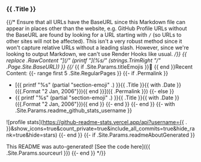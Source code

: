 ### {{ .Title }}
{{/*
  Ensure that all URLs have the BaseURL since this Markdown file can appear in places other than the website, e.g. GitHub Profile
  URLs without the BaseURL are found by looking for a URL starting with `/` (so URLs to other sites will not be affected).
  This isn't a very robust method since it won't capture relative URLs without a leading slash.
  However, since we're looking to output Markdown, we can't use Render Hooks like usual.
*/}}
{{ replace .RawContent "](/" (printf "](%s/" (strings.TrimRight "/" .Page.Site.BaseURL)) }}
{{/*
{{ if .Site.Params.titleEmojis }}📰 {{ end }}Recent Content:
{{- range first 5 .Site.RegularPages }}
{{- if .Permalink }}
  * [{{ printf "%s" (partial "section-emoji" .) }}{{ .Title }}{{ with .Date }} ({{.Format "2 Jan, 2006"}}){{ end }}]({{ .Permalink }})
{{- else }}
  * {{ printf "%s" (partial "section-emoji" .) }}{{ .Title }}{{ with .Date }} ({{.Format "2 Jan, 2006"}}){{ end }}
{{- end }}
{{- end }}
{{- with .Site.Params.readme_github_stats_username }}

<!-- Stats badges -->
![profile stats](https://github-readme-stats.vercel.app/api?username={{ . }}&show_icons=true&count_private=true&include_all_commits=true&hide_rank=true&hide=stars)
{{- end }}
{{- if .Site.Params.readmeAboutGenerated }}

This README was auto-generated! [See the code here]({{ .Site.Params.sourceurl }})
{{- end }}
*/}}
